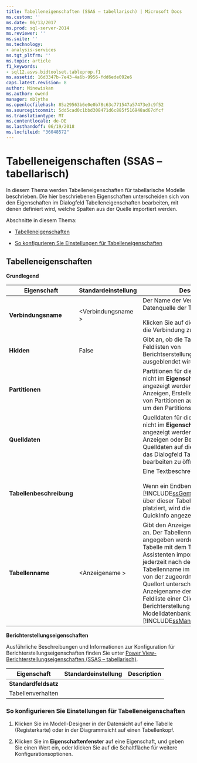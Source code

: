 ```yaml
---
title: Tabelleneigenschaften (SSAS – tabellarisch) | Microsoft Docs
ms.custom: ''
ms.date: 06/13/2017
ms.prod: sql-server-2014
ms.reviewer: ''
ms.suite: ''
ms.technology:
- analysis-services
ms.tgt_pltfrm: ''
ms.topic: article
f1_keywords:
- sql12.asvs.bidtoolset.tableprop.f1
ms.assetid: 16d3347b-7e43-4a6b-9956-fdd6ede092e6
caps.latest.revision: 8
author: Minewiskan
ms.author: owend
manager: mblythe
ms.openlocfilehash: 85a29563b6e0e0b78c63c771547a57473e3c9f52
ms.sourcegitcommit: 5dd5cad0c1bbd308471d6c885f516948ad67dfcf
ms.translationtype: MT
ms.contentlocale: de-DE
ms.lasthandoff: 06/19/2018
ms.locfileid: "36048572"
---
```

# <a name="table-properties-ssas-tabular"></a>Tabelleneigenschaften (SSAS – tabellarisch)
  In diesem Thema werden Tabelleneigenschaften für tabellarische Modelle beschrieben. Die hier beschriebenen Eigenschaften unterscheiden sich von den Eigenschaften im Dialogfeld Tabelleneigenschaften bearbeiten, mit denen definiert wird, welche Spalten aus der Quelle importiert werden.  
  
 Abschnitte in diesem Thema:  
  
-   [Tabelleneigenschaften](#bkmk_properties)  
  
-   [So konfigurieren Sie Einstellungen für Tabelleneigenschaften](#bkmk_config_prop)  
  
##  <a name="bkmk_properties"></a> Tabelleneigenschaften  
 **Grundlegend**  
  
|Eigenschaft|Standardeinstellung|Description|  
|--------------|---------------------|-----------------|  
|**Verbindungsname**|\<Verbindungsname >|Der Name der Verbindung mit der Datenquelle der Tabelle.<br /><br /> Klicken Sie auf die Schaltfläche, um die Verbindung zu bearbeiten.|  
|**Hidden**|False|Gibt an, ob die Tabelle in den Feldlisten von Berichtserstellungsclients ausgeblendet wird.|  
|**Partitionen**||Partitionen für die Tabelle können nicht im **Eigenschaftenfenster** angezeigt werden. Klicken Sie zum Anzeigen, Erstellen oder Bearbeiten von Partitionen auf die Schaltfläche, um den Partitions-Manager zu öffnen.|  
|**Quelldaten**||Quelldaten für die Tabelle können nicht im **Eigenschaftenfenster** angezeigt werden. Klicken Sie zum Anzeigen oder Bearbeiten der Quelldaten auf die Schaltfläche, um das Dialogfeld Tabelleneigenschaften bearbeiten zu öffnen.|  
|**Tabellenbeschreibung**||Eine Textbeschreibung für die Tabelle.<br /><br /> Wenn ein Endbenutzer in [!INCLUDE[ssGeminiClient](../../includes/ssgeminiclient-md.md)]den Cursor über dieser Tabelle in der Feldliste platziert, wird die Beschreibung als QuickInfo angezeigt.|  
|**Tabellenname**|\<Anzeigename >|Gibt den Anzeigenamen der Tabelle an. Der Tabellenname kann angegeben werden, wenn eine Tabelle mit dem Tabellenimport-Assistenten importiert wird, oder jederzeit nach dem Import. Der Tabellenname im Modell kann sich von der zugeordneten Tabelle am Quellort unterscheiden. Der Anzeigename der Tabelle wird in der Feldliste einer Clientanwendung zur Berichterstellung sowie in der Modelldatenbank in [!INCLUDE[ssManStudioFull](../../includes/ssmanstudiofull-md.md)]angezeigt.|  
  
 **Berichterstellungseigenschaften**  
  
 Ausführliche Beschreibungen und Informationen zur Konfiguration für Berichterstellungseigenschaften finden Sie unter [Power View-Berichterstellungseigenschaften &#40;SSAS – tabellarisch&#41;](properties-ssas-tabular.md).  
  
|Eigenschaft|Standardeinstellung|Description|  
|--------------|---------------------|-----------------|  
|**Standardfeldsatz**|||  
|Tabellenverhalten|||  
  
###  <a name="bkmk_config_prop"></a> So konfigurieren Sie Einstellungen für Tabelleneigenschaften  
  
1.  Klicken Sie im Modell-Designer in der Datensicht auf eine Tabelle (Registerkarte) oder in der Diagrammsicht auf einen Tabellenkopf.  
  
2.  Klicken Sie im **Eigenschaftenfenster** auf eine Eigenschaft, und geben Sie einen Wert ein, oder klicken Sie auf die Schaltfläche für weitere Konfigurationsoptionen.  
  
  